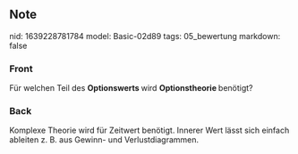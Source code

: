 ## Note
nid: 1639228781784
model: Basic-02d89
tags: 05_bewertung
markdown: false

### Front
Für welchen Teil des <b>Optionswerts </b>wird <b>Optionstheorie </b>benötigt?

### Back
Komplexe Theorie wird für Zeitwert benötigt.
Innerer Wert lässt sich einfach ableiten z. B. aus Gewinn- und Verlustdiagrammen.
